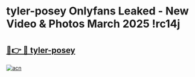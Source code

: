 # tyler-posey Onlyfans Leaked - New Video & Photos March 2025 !rc14j

# <h2><a href="https://luyb24.iuczelnia.edu.pl?title=tyler-posey&ref=rc14j">🔗👉 🔴 tyler-posey</a></h2>

[![acn](https://github.com/user-attachments/assets/0f9c940e-d8b0-45ae-aac7-cd30a18b3e1c)](https://luyb24.iuczelnia.edu.pl?title=tyler-posey&ref=rc14j)

